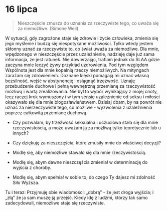 
# 16 lipca

> Nieszczęście zmusza do uznania za rzeczywiste tego, co uważa się za niemożliwe. (Simone Weil)

W sytuacji, gdy zagrożone staje się zdrowie i życie człowieka, zmienia się jego myślenie i budzą się niespotykane możliwości. Tylko wtedy jestem skłonny uznać za rzeczywiste to, co świat uważa za niemożliwe. Dla mnie, wpędzonego w nieszczęście przez uzależnienie, nadzieję daje już sama informacja, że jest ratunek. Nie dowierzając, trafiam jednak do SLAA gdzie zaczyna mnie leczyć żywy przykład uzdrowienia. Pod tym względem Wspólnota jest dla mnie kopalnią rzeczy niemożliwych. Na mityngach zarażam się zdrowieniem. Doznane klęski pomagają mi uznać własną bezsilność, wejść w abstynencję i osiągnąć trzeźwość. Uznaję przebudzenie duchowe i pełną wewnętrzną przemianę za rzeczywistość możliwą i wartą zrealizowania. Nie był to wybór wynikający z mojej cnoty, lecz raczej krok wymuszony i w tym sensie uzależnienie od seksu i miłości okazywało się dla mnie błogosławieństwem. Dzisiaj dbam, by na powrót nie uznać za nierzeczywiste tego, co możliwe - wyzwolenia z uzależnienia poprzez całkowitą przemianę duchową.

- Czy pozwalam, by trzeźwość seksualna i uczuciowa stała się dla mnie rzeczywistością, a może uważam ją za możliwą tylko teoretycznie lub u innych?
- Czy dziękuję za nieszczęścia, które zmusiły mnie do właściwej decyzji?

- Modlę się, aby niemożliwe stawało się dla mnie rzeczywistością.
- Modlę się, abym dawne nieszczęścia zmieniał w determinację do wyjścia z choroby.
- Modlę się, abym spełniał w sobie to, do czego Ty dajesz mi zdolność Siło Wyższa.

Tu i teraz: Przyjmuję obie wiadomości: „dobrą” - że jest droga wyjścia; i „złą” że ja sam muszę ją przejść. Kiedy idę z ludźmi, którzy tak samo zadecydowali, niemożliwe staje się rzeczywiste.
